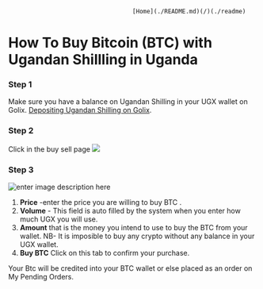                                        [Home](./README.md)(/)(./readme)
                                       

# How  To Buy Bitcoin (BTC) with Ugandan Shillling in Uganda  

### Step 1 
Make sure you have a balance on Ugandan  Shilling  in your UGX wallet on Golix.
[Depositing Ugandan Shilling on Golix](/moving_funds/fiat/depositing_ugandan_shilling_ugx.md). 

### Step 2
Click in the buy sell page
![
](https://lh3.googleusercontent.com/04MUq_1Xi1ym-IHKOOy1c7ZrwmY1KGCxZT16OA_p9w80oVqCn0WdSCJZdx98zwVPFwwfDHEhj3QJ)

### Step 3
![
enter image description here](https://lh3.googleusercontent.com/Er7hgmNprFWzoa4tVRnhwEtd2T14FvI4pOCtWdzo4GIDU_7GTUjKwBXKVdQmuWVcx7VX3afHgv8m)
 

 1. **Price** -enter the price you are  willing to buy BTC .
 2. **Volume** - This field is auto filled by the system when you enter how much UGX you will use. 
 3. **Amount** that is the money you intend to use to buy the  BTC from your wallet.
 NB- It is imposible to buy any crypto without any balance in your UGX wallet.
 4. **Buy BTC** Click on this tab to confirm your purchase.

Your Btc will be credited into your BTC wallet  or else placed as an order on My Pending Orders.
